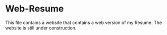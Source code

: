 # Web-Resume

This file contains a website that contains a web version of my Resume. The website is still under construction.
